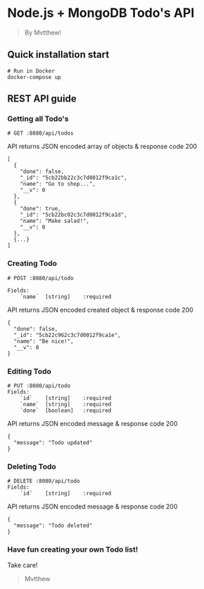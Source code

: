 # Node.js + MongoDB Todo's API
> By Mvtthew!

## Quick installation start

```
# Run in Docker
docker-compose up
```

## REST API guide

### Getting all Todo's
```
# GET :8080/api/todos
```
API returns JSON encoded array of objects & response code 200
```
[
  {
    "done": false,
    "_id": "5cb22bb22c3c7d0012f9ca1c",
    "name": "Go to shop...",
    "__v": 0
  },
  {
    "done": true,
    "_id": "5cb22bc02c3c7d0012f9ca1d",
    "name": "Make salad!",
    "__v": 0
  },
  {...}
]
```

### Creating Todo
```
# POST :8080/api/todo

Fields:
    `name`  [string]    :required
```
    
API returns JSON encoded created object & response code 200
```
{
  "done": false,
  "_id": "5cb22c962c3c7d0012f9ca1e",
  "name": "Be nice!",
  "__v": 0
}
```

### Editing Todo
```
# PUT :8080/api/todo
Fields:
    `id`    [string]    :required
    `name`  [string]    :required
    `done`  [boolean]   :required
```

API returns JSON encoded message & response code 200
```
{
  "message": "Todo updated"
}
```

### Deleting Todo
```
# DELETE :8080/api/todo
Fields:
    `id`    [string]    :required
```

API returns JSON encoded message & response code 200
```
{
  "message": "Todo deleted"
}
```

### Have fun creating your own Todo list!
Take care!
> Mvtthew